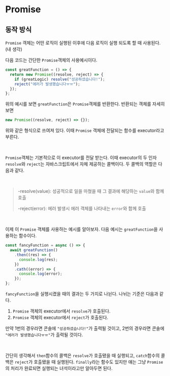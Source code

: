 # Promise

## 동작 방식

`Promise` 객체는 어떤 로직이 실행된 이후에 다음 로직이 실행 되도록 할 때 사용된다.(내 생각)

다음 코드는 간단한 `Promise`객체의 사용예시이다.

```javascript
const greatFunction = () => {
  return new Promise((resolve, reject) => {
    if (greatLogic) resolve("성공하셨습니다!");
    reject("에러가 발생했습니다ㅠㅠ");
  });
};
```

위의 예시를 보면 `greatFunction`은 `Promise`객체를 반환한다. 반환되는 객체를 자세히 보면

```javascript
new Promise((resolve, reject) => {});
```

위와 같은 형식으로 쓰여져 있다. 이때 `Promise` 객체에 전달되는 함수를 executor라고 부른다.

<br>

`Promise`객체는 기본적으로 이 executor를 전달 받는다. 이때 executor의 두 인자 `resolve`와 `reject`는 자바스크립트에서 자체 제공하는 콜백이다. 두 콜백의 역할은 다음과 같다.

<br>

> -resolve(value): 성공적으로 일을 마쳤을 때 그 결과에 해당하는 `value`와 함께 호출
>
> -reject(error): 에러 발생시 에러 객체를 나타내는 `error`와 함께 호출

<br>

이제 이 `Promise` 객체를 사용하는 예시를 알아보자. 다음 예시는 `greatFunction`을 사용하는 함수이다.

```javascript
const fancyFunction = async () => {
  await greatFunction()
    .then((res) => {
      console.log(res);
    })
    .cath((error) => {
      console.log(error);
    });
};
```

`fancyFunction`을 실행시켰을 때의 결과는 두 가지로 나뉜다. 나뉘는 기준은 다음과 같다.

1. `Promise` 객체의 executor에서 `resolve`가 호출된다.
2. `Promise` 객체의 executor에서 `reject`가 호출된다.

만약 1번의 경우라면 콘솔에 `"성공하셨습니다!"`가 출력될 것이고, 2번의 경우라면 콘솔에 `"에러가 발생했습니다ㅠㅠ"`가 출력될 것이다.

<br>

간단히 생각해서 `then`함수의 콜백은 `resolve`가 호출됐을 때 실행되고, `catch`함수의 콜백은 `reject`가 호출됐을 때 실행된다. `finally`라는 함수도 있지만 얘는 그냥 `Promise`의 처리가 완료되면 실행되는 녀석이라고만 알아두면 된다.
